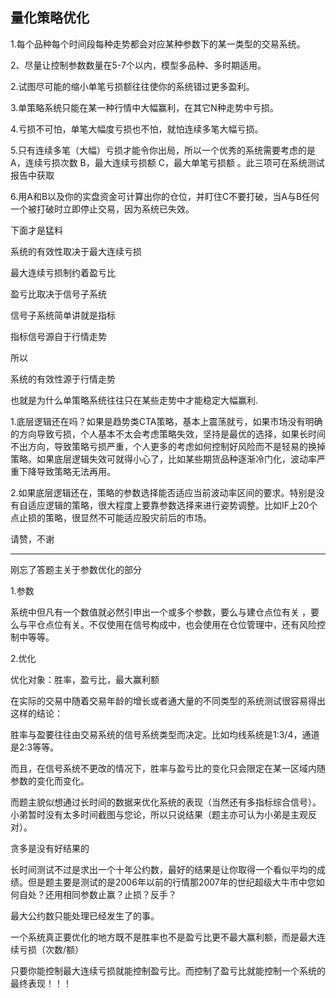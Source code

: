 ## 量化策略优化

1.每个品种每个时间段每种走势都会对应某种参数下的某一类型的交易系统。

2、尽量让控制参数数量在5-7个以内，模型多品种、多时期适用。

2.试图尽可能的缩小单笔亏损额往往使你的系统错过更多盈利。

3.单策略系统只能在某一种行情中大幅赢利，在其它N种走势中亏损。

4.亏损不可怕，单笔大幅度亏损也不怕，就怕连续多笔大幅亏损。

5.只有连续多笔（大幅）亏损才能令你出局，所以一个优秀的系统需要考虑的是A，连续亏损次数 B，最大连续亏损额  C，最大单笔亏损额 。此三项可在系统测试报告中获取

6.用A和B以及你的实盘资金可计算出你的仓位，并盯住C不要打破，当A与B任何一个被打破时立即停止交易，因为系统已失效。



下面才是猛料

系统的有效性取决于最大连续亏损

最大连续亏损制约着盈亏比

盈亏比取决于信号子系统

信号子系统简单讲就是指标

指标信号源自于行情走势

所以

系统的有效性源于行情走势

也就是为什么单策略系统往往只在某些走势中才能稳定大幅赢利.

1.底层逻辑还在吗？如果是趋势类CTA策略，基本上震荡就亏，如果市场没有明确的方向导致亏损，个人基本不太会考虑策略失效，坚持是最优的选择，如果长时间不出方向，导致策略亏损严重，个人更多的考虑如何控制好风险而不是轻易的换掉策略。如果底层逻辑失效可就得小心了，比如某些期货品种逐渐冷门化，波动率严重下降导致策略无法再用。

2.如果底层逻辑还在，策略的参数选择能否适应当前波动率区间的要求。特别是没有自适应逻辑的策略，很大程度上要靠参数选择来进行姿势调整。比如IF上20个点止损的策略，很显然不可能适应股灾前后的市场。

请赞，不谢

_________

刚忘了答题主关于参数优化的部分

1.参数

系统中但凡有一个数值就必然引申出一个或多个参数，要么与建仓点位有关 ，要么与平仓点位有关。不仅使用在信号构成中，也会使用在仓位管理中，还有风险控制中等等。

2.优化

优化对象：胜率，盈亏比，最大赢利额

在实际的交易中随着交易年龄的增长或者通大量的不同类型的系统测试很容易得出这样的结论：

胜率与盈要往往由交易系统的信号系统类型而决定。比如均线系统是1:3/4，通道是2:3等等。

而且，在信号系统不更改的情况下，胜率与盈亏比的变化只会限定在某一区域内随参数的变化而变化。



而题主貌似想通过长时间的数据来优化系统的表现（当然还有多指标综合信号）。小弟暂时没有太多时间截图与您论，所以只说结果（题主亦可认为小弟是主观反对）。

贪多是没有好结果的

长时间测试不过是求出一个十年公约数，最好的结果是让你取得一个看似平均的成绩。但是题主要是测试的是2006年以前的行情那2007年的世纪超级大牛市中您如何自处？还用相同参数止赢？止损？反手？

最大公约数只能处理已经发生了的事。

一个系统真正要优化的地方既不是胜率也不是盈亏比更不最大赢利额，而是最大连续亏损（次数/额）

只要你能控制最大连续亏损就能控制盈亏比。而控制了盈亏比就能控制一个系统的最终表现！！！

